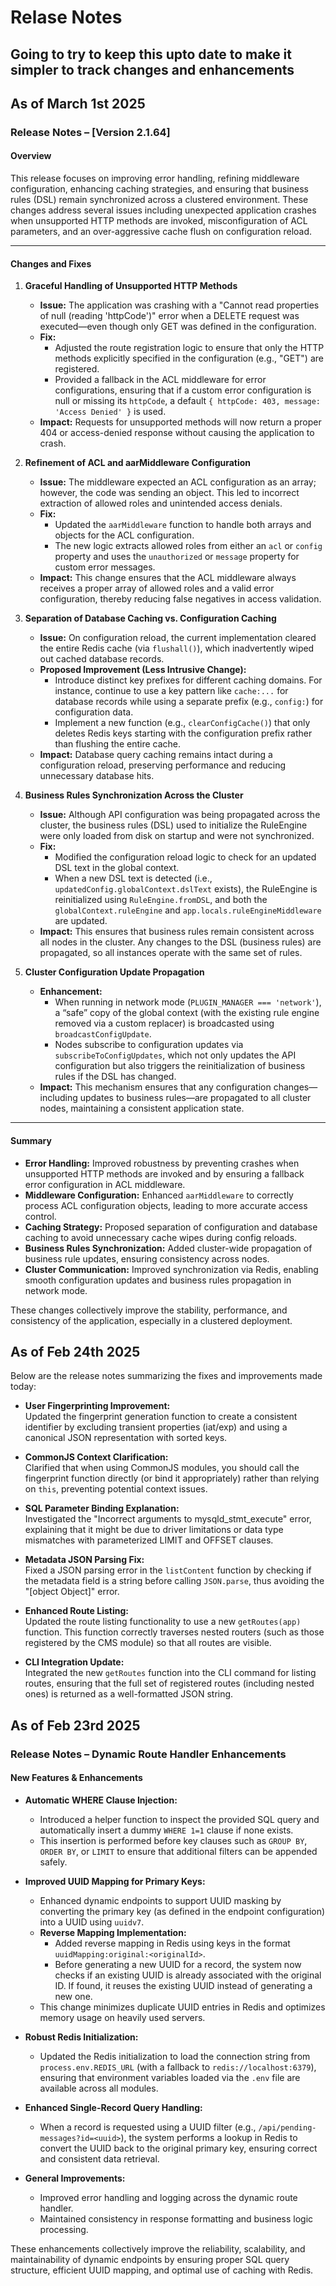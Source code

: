 # Relase Notes
## Going to try to keep this upto date to make it simpler to track changes and enhancements 

## As of March 1st 2025
### Release Notes – [Version 2.1.64]

#### Overview

This release focuses on improving error handling, refining middleware configuration, enhancing caching strategies, and ensuring that business rules (DSL) remain synchronized across a clustered environment. These changes address several issues including unexpected application crashes when unsupported HTTP methods are invoked, misconfiguration of ACL parameters, and an over-aggressive cache flush on configuration reload.

---

#### Changes and Fixes

1. **Graceful Handling of Unsupported HTTP Methods**
   - **Issue:** The application was crashing with a "Cannot read properties of null (reading 'httpCode')" error when a DELETE request was executed—even though only GET was defined in the configuration.
   - **Fix:**  
     - Adjusted the route registration logic to ensure that only the HTTP methods explicitly specified in the configuration (e.g., "GET") are registered.
     - Provided a fallback in the ACL middleware for error configurations, ensuring that if a custom error configuration is null or missing its `httpCode`, a default `{ httpCode: 403, message: 'Access Denied' }` is used.
   - **Impact:** Requests for unsupported methods will now return a proper 404 or access-denied response without causing the application to crash.

2. **Refinement of ACL and aarMiddleware Configuration**
   - **Issue:** The middleware expected an ACL configuration as an array; however, the code was sending an object. This led to incorrect extraction of allowed roles and unintended access denials.
   - **Fix:**  
     - Updated the `aarMiddleware` function to handle both arrays and objects for the ACL configuration.  
     - The new logic extracts allowed roles from either an `acl` or `config` property and uses the `unauthorized` or `message` property for custom error messages.
   - **Impact:** This change ensures that the ACL middleware always receives a proper array of allowed roles and a valid error configuration, thereby reducing false negatives in access validation.

3. **Separation of Database Caching vs. Configuration Caching**
   - **Issue:** On configuration reload, the current implementation cleared the entire Redis cache (via `flushall()`), which inadvertently wiped out cached database records.
   - **Proposed Improvement (Less Intrusive Change):**  
     - Introduce distinct key prefixes for different caching domains. For instance, continue to use a key pattern like `cache:...` for database records while using a separate prefix (e.g., `config:`) for configuration data.
     - Implement a new function (e.g., `clearConfigCache()`) that only deletes Redis keys starting with the configuration prefix rather than flushing the entire cache.
   - **Impact:** Database query caching remains intact during a configuration reload, preserving performance and reducing unnecessary database hits.

4. **Business Rules Synchronization Across the Cluster**
   - **Issue:** Although API configuration was being propagated across the cluster, the business rules (DSL) used to initialize the RuleEngine were only loaded from disk on startup and were not synchronized.
   - **Fix:**  
     - Modified the configuration reload logic to check for an updated DSL text in the global context.
     - When a new DSL text is detected (i.e., `updatedConfig.globalContext.dslText` exists), the RuleEngine is reinitialized using `RuleEngine.fromDSL`, and both the `globalContext.ruleEngine` and `app.locals.ruleEngineMiddleware` are updated.
   - **Impact:** This ensures that business rules remain consistent across all nodes in the cluster. Any changes to the DSL (business rules) are propagated, so all instances operate with the same set of rules.

5. **Cluster Configuration Update Propagation**
   - **Enhancement:**  
     - When running in network mode (`PLUGIN_MANAGER === 'network'`), a “safe” copy of the global context (with the existing rule engine removed via a custom replacer) is broadcasted using `broadcastConfigUpdate`.
     - Nodes subscribe to configuration updates via `subscribeToConfigUpdates`, which not only updates the API configuration but also triggers the reinitialization of business rules if the DSL has changed.
   - **Impact:** This mechanism ensures that any configuration changes—including updates to business rules—are propagated to all cluster nodes, maintaining a consistent application state.

---

#### Summary

- **Error Handling:** Improved robustness by preventing crashes when unsupported HTTP methods are invoked and by ensuring a fallback error configuration in ACL middleware.
- **Middleware Configuration:** Enhanced `aarMiddleware` to correctly process ACL configuration objects, leading to more accurate access control.
- **Caching Strategy:** Proposed separation of configuration and database caching to avoid unnecessary cache wipes during config reloads.
- **Business Rules Synchronization:** Added cluster-wide propagation of business rule updates, ensuring consistency across nodes.
- **Cluster Communication:** Improved synchronization via Redis, enabling smooth configuration updates and business rules propagation in network mode.

These changes collectively improve the stability, performance, and consistency of the application, especially in a clustered deployment.



## As of Feb 24th 2025

Below are the release notes summarizing the fixes and improvements made today:

- **User Fingerprinting Improvement:**  
  Updated the fingerprint generation function to create a consistent identifier by excluding transient properties (iat/exp) and using a canonical JSON representation with sorted keys.

- **CommonJS Context Clarification:**  
  Clarified that when using CommonJS modules, you should call the fingerprint function directly (or bind it appropriately) rather than relying on `this`, preventing potential context issues.

- **SQL Parameter Binding Explanation:**  
  Investigated the "Incorrect arguments to mysqld_stmt_execute" error, explaining that it might be due to driver limitations or data type mismatches with parameterized LIMIT and OFFSET clauses.

- **Metadata JSON Parsing Fix:**  
  Fixed a JSON parsing error in the `listContent` function by checking if the metadata field is a string before calling `JSON.parse`, thus avoiding the "[object Object]" error.

- **Enhanced Route Listing:**  
  Updated the route listing functionality to use a new `getRoutes(app)` function. This function correctly traverses nested routers (such as those registered by the CMS module) so that all routes are visible.

- **CLI Integration Update:**  
  Integrated the new `getRoutes` function into the CLI command for listing routes, ensuring that the full set of registered routes (including nested ones) is returned as a well-formatted JSON string.

## As of Feb 23rd 2025

### Release Notes – Dynamic Route Handler Enhancements

#### New Features & Enhancements

- **Automatic WHERE Clause Injection:**  
  - Introduced a helper function to inspect the provided SQL query and automatically insert a dummy `WHERE 1=1` clause if none exists.  
  - This insertion is performed before key clauses such as `GROUP BY`, `ORDER BY`, or `LIMIT` to ensure that additional filters can be appended safely.

- **Improved UUID Mapping for Primary Keys:**  
  - Enhanced dynamic endpoints to support UUID masking by converting the primary key (as defined in the endpoint configuration) into a UUID using `uuidv7`.
  - **Reverse Mapping Implementation:**  
    - Added reverse mapping in Redis using keys in the format `uuidMapping:original:<originalId>`.  
    - Before generating a new UUID for a record, the system now checks if an existing UUID is already associated with the original ID. If found, it reuses the existing UUID instead of generating a new one.
  - This change minimizes duplicate UUID entries in Redis and optimizes memory usage on heavily used servers.

- **Robust Redis Initialization:**  
  - Updated the Redis initialization to load the connection string from `process.env.REDIS_URL` (with a fallback to `redis://localhost:6379`), ensuring that environment variables loaded via the `.env` file are available across all modules.

- **Enhanced Single-Record Query Handling:**  
  - When a record is requested using a UUID filter (e.g., `/api/pending-messages?id=<uuid>`), the system performs a lookup in Redis to convert the UUID back to the original primary key, ensuring correct and consistent data retrieval.

- **General Improvements:**  
  - Improved error handling and logging across the dynamic route handler.
  - Maintained consistency in response formatting and business logic processing.

These enhancements collectively improve the reliability, scalability, and maintainability of dynamic endpoints by ensuring proper SQL query structure, efficient UUID mapping, and optimal use of caching with Redis.
